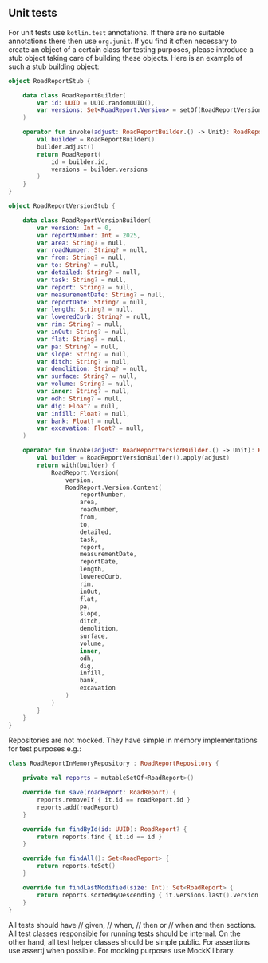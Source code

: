 ## Unit tests

For unit tests use `kotlin.test` annotations. If there are no suitable annotations there then use `org.junit`.
If you find it often necessary to create an object of a certain class for testing purposes, please introduce a stub object taking care of building these objects.
Here is an example of such a stub building object:

```kotlin
object RoadReportStub {

	data class RoadReportBuilder(
		var id: UUID = UUID.randomUUID(),
		var versions: Set<RoadReport.Version> = setOf(RoadReportVersionStub {}),
	)

	operator fun invoke(adjust: RoadReportBuilder.() -> Unit): RoadReport {
		val builder = RoadReportBuilder()
		builder.adjust()
		return RoadReport(
			id = builder.id,
			versions = builder.versions
		)
	}
}

object RoadReportVersionStub {

	data class RoadReportVersionBuilder(
		var version: Int = 0,
		var reportNumber: Int = 2025,
		var area: String? = null,
		var roadNumber: String? = null,
		var from: String? = null,
		var to: String? = null,
		var detailed: String? = null,
		var task: String? = null,
		var report: String? = null,
		var measurementDate: String? = null,
		var reportDate: String? = null,
		var length: String? = null,
		var loweredCurb: String? = null,
		var rim: String? = null,
		var inOut: String? = null,
		var flat: String? = null,
		var pa: String? = null,
		var slope: String? = null,
		var ditch: String? = null,
		var demolition: String? = null,
		var surface: String? = null,
		var volume: String? = null,
		var inner: String? = null,
		var odh: String? = null,
		var dig: Float? = null,
		var infill: Float? = null,
		var bank: Float? = null,
		var excavation: Float? = null,
	)

	operator fun invoke(adjust: RoadReportVersionBuilder.() -> Unit): RoadReport.Version {
		val builder = RoadReportVersionBuilder().apply(adjust)
		return with(builder) {
			RoadReport.Version(
				version,
				RoadReport.Version.Content(
					reportNumber,
					area,
					roadNumber,
					from,
					to,
					detailed,
					task,
					report,
					measurementDate,
					reportDate,
					length,
					loweredCurb,
					rim,
					inOut,
					flat,
					pa,
					slope,
					ditch,
					demolition,
					surface,
					volume,
					inner,
					odh,
					dig,
					infill,
					bank,
					excavation
				)
			)
		}
	}
}
```

Repositories are not mocked. They have simple in memory implementations for test purposes e.g.:

```kotlin
class RoadReportInMemoryRepository : RoadReportRepository {

	private val reports = mutableSetOf<RoadReport>()

	override fun save(roadReport: RoadReport) {
		reports.removeIf { it.id == roadReport.id }
		reports.add(roadReport)
	}

	override fun findById(id: UUID): RoadReport? {
		return reports.find { it.id == id }
	}

	override fun findAll(): Set<RoadReport> {
		return reports.toSet()
	}

	override fun findLastModified(size: Int): Set<RoadReport> {
		return reports.sortedByDescending { it.versions.last().version }.take(size).toSet()
	}
}
```

All tests should have // given, // when, // then or // when and then sections.
All test classes responsible for running tests should be internal. On the other hand, all test helper classes should be simple public.
For assertions use assertj when possible.
For mocking purposes use MockK library.
